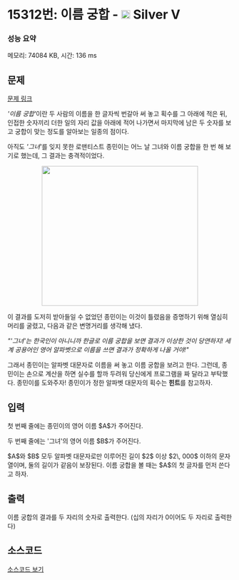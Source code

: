 # 15312번: 이름 궁합 - <img src="https://static.solved.ac/tier_small/6.svg" style="height:20px" /> Silver V

<!-- performance -->
### 성능 요약
메모리: 74084 KB, 시간: 136 ms
<!-- end -->

## 문제

[문제 링크](https://boj.kr/15312)


<p><em>'이름 궁합'</em>이란 두 사람의 이름을 한 글자씩 번갈아 써 놓고 획수를 그 아래에 적은 뒤, 인접한 숫자끼리 더한 일의 자리 값을 아래에 적어 나가면서 마지막에 남은 두 숫자를 보고 궁합이 맞는 정도를 알아보는 일종의 점이다.</p>

<p>아직도 <em>'그녀'</em>를 잊지 못한 로맨티스트 종민이는 어느 날 그녀와 이름 궁합을 한 번 해 보기로 했는데, 그 결과는 충격적이었다.</p>

<p style="text-align:center"><img alt="" src="https://onlinejudgeimages.s3-ap-northeast-1.amazonaws.com/problem/15312/1.jpg" style="height:314px; width:350px"></p>

<p>이 결과를 도저히 받아들일 수 없었던 종민이는 이것이 틀렸음을 증명하기 위해 열심히 머리를 굴렸고, 다음과 같은 변명거리를 생각해 냈다.</p>

<p><em>"'그녀'는 한국인이 아니니까 한글로 이름 궁합을 보면 결과가 이상한 것이 당연하지! 세계 공용어인 영어 알파벳으로 이름을 쓰면 결과가 정확하게 나올 거야!"</em></p>

<p>그래서 종민이는 알파벳 대문자로 이름을 써 놓고 이름 궁합을 보려고 한다. 그런데, 종민이는 손으로 계산을 하면 실수를 할까 두려워 당신에게 프로그램을 짜 달라고 부탁했다. 종민이를 도와주자!&nbsp;종민이가 정한 알파벳 대문자의 획수는 <strong>힌트</strong>를 참고하자.</p>



## 입력


<p>첫 번째 줄에는 종민이의 영어 이름 $A$가 주어진다.&nbsp;</p>

<p>두 번째 줄에는 '그녀'의 영어 이름 $B$가 주어진다.</p>

<p>$A$와 $B$ 모두 알파벳 대문자로만 이루어진 길이 $2$ 이상 $2\, 000$ 이하의 문자열이며, 둘의 길이가 같음이 보장된다. 이름 궁합을 볼 때는 $A$의 첫 글자를 먼저 쓴다고 하자.</p>



## 출력


<p>이름 궁합의 결과를 두 자리의 숫자로 출력한다. (십의 자리가 0이어도 두 자리로 출력한다)</p>



## 소스코드

[소스코드 보기](Main.java)